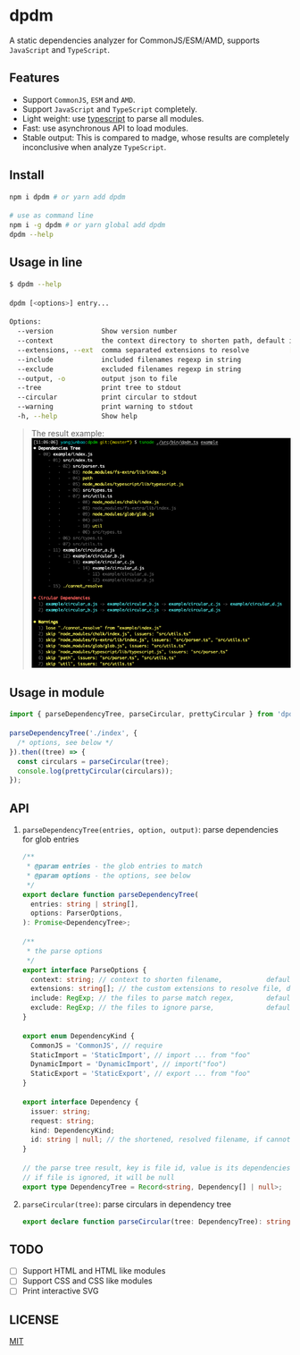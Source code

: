 # dpdm

A static dependencies analyzer for CommonJS/ESM/AMD, supports `JavaScript` and `TypeScript`.

## Features

- Support `CommonJS`, `ESM` and `AMD`.
- Support `JavaScript` and `TypeScript` completely.
- Light weight: use [typescript](https://npmjs.com/package/typescript) to parse all modules.
- Fast: use asynchronous API to load modules.
- Stable output: This is compared to madge, whose results are completely inconclusive when analyze `TypeScript`.

## Install

```bash
npm i dpdm # or yarn add dpdm

# use as command line
npm i -g dpdm # or yarn global add dpdm
dpdm --help
```

## Usage in line

```bash
$ dpdm --help

dpdm [<options>] entry...

Options:
  --version            Show version number                                                                     [boolean]
  --context            the context directory to shorten path, default is process.cwd()                          [string]
  --extensions, --ext  comma separated extensions to resolve          [string] [default: ".ts,.tsx,.mjs,.js,.jsx,.json"]
  --include            included filenames regexp in string                            [string] [default: "\.m?[tj]sx?$"]
  --exclude            excluded filenames regexp in string                          [string] [default: "/node_modules/"]
  --output, -o         output json to file                                                                      [string]
  --tree               print tree to stdout                                                    [boolean] [default: true]
  --circular           print circular to stdout                                                [boolean] [default: true]
  --warning            print warning to stdout                                                 [boolean] [default: true]
  -h, --help           Show help                                                                               [boolean]
```

> The result example:
> ![](./assets/screenshot.png)

## Usage in module

```typescript jsx
import { parseDependencyTree, parseCircular, prettyCircular } from 'dpdm';

parseDependencyTree('./index', {
  /* options, see below */
}).then((tree) => {
  const circulars = parseCircular(tree);
  console.log(prettyCircular(circulars));
});
```

## API

1. `parseDependencyTree(entries, option, output)`: parse dependencies for glob entries

   ```typescript jsx
   /**
    * @param entries - the glob entries to match
    * @param options - the options, see below
    */
   export declare function parseDependencyTree(
     entries: string | string[],
     options: ParserOptions,
   ): Promise<DependencyTree>;

   /**
    * the parse options
    */
   export interface ParseOptions {
     context: string; // context to shorten filename,           default is process.cwd()
     extensions: string[]; // the custom extensions to resolve file, default is [ '.ts', '.tsx', '.mjs', '.js', '.jsx', '.json' ]
     include: RegExp; // the files to parse match regex,        default is /\.m?[tj]sx?$/
     exclude: RegExp; // the files to ignore parse,             default is /\/node_modules\//
   }

   export enum DependencyKind {
     CommonJS = 'CommonJS', // require
     StaticImport = 'StaticImport', // import ... from "foo"
     DynamicImport = 'DynamicImport', // import("foo")
     StaticExport = 'StaticExport', // export ... from "foo"
   }

   export interface Dependency {
     issuer: string;
     request: string;
     kind: DependencyKind;
     id: string | null; // the shortened, resolved filename, if cannot resolve, it will be null
   }

   // the parse tree result, key is file id, value is its dependencies
   // if file is ignored, it will be null
   export type DependencyTree = Record<string, Dependency[] | null>;
   ```

2. `parseCircular(tree)`: parse circulars in dependency tree

   ```typescript jsx
   export declare function parseCircular(tree: DependencyTree): string[][];
   ```

## TODO

- [ ] Support HTML and HTML like modules
- [ ] Support CSS and CSS like modules
- [ ] Print interactive SVG

## LICENSE

[MIT](./LICENSE)
